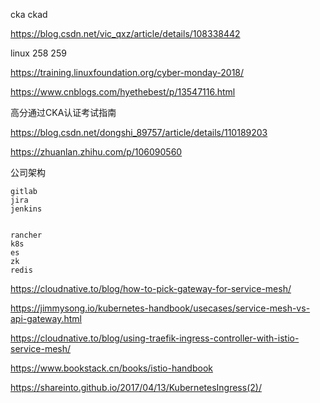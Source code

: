 cka ckad

https://blog.csdn.net/vic_qxz/article/details/108338442

linux 258 259

https://training.linuxfoundation.org/cyber-monday-2018/

https://www.cnblogs.com/hyethebest/p/13547116.html

高分通过CKA认证考试指南

https://blog.csdn.net/dongshi_89757/article/details/110189203

https://zhuanlan.zhihu.com/p/106090560



公司架构

```
gitlab
jira
jenkins


rancher
k8s
es
zk
redis
```

https://cloudnative.to/blog/how-to-pick-gateway-for-service-mesh/

https://jimmysong.io/kubernetes-handbook/usecases/service-mesh-vs-api-gateway.html

https://cloudnative.to/blog/using-traefik-ingress-controller-with-istio-service-mesh/





https://www.bookstack.cn/books/istio-handbook

https://shareinto.github.io/2017/04/13/KubernetesIngress(2)/